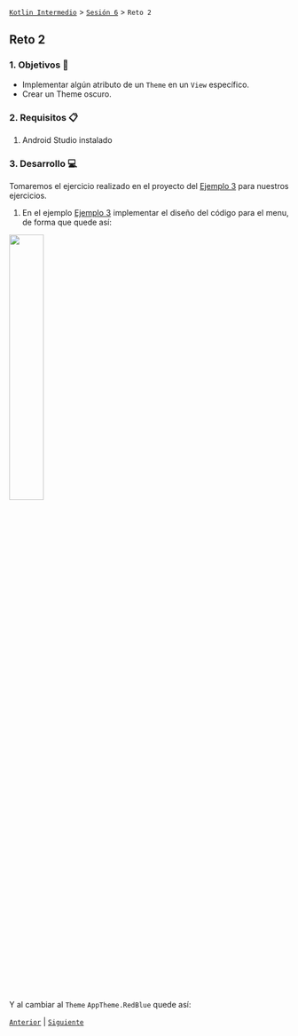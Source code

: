 [`Kotlin Intermedio`](../../Readme.md) > [`Sesión 6`](../Readme.md) > `Reto 2`
    
## Reto 2

<div style="text-align: justify;">

### 1. Objetivos :dart:

- Implementar algún atributo de un `Theme` en un `View` específico.
- Crear un Theme oscuro.

### 2. Requisitos :clipboard:

1. Android Studio instalado

### 3. Desarrollo :computer:

Tomaremos el ejercicio realizado en el proyecto del [Ejemplo 3](../Ejemplo-03) para nuestros ejercicios.



1. En el ejemplo [Ejemplo 3](../Ejemplo-03) implementar el diseño del código para el menu, de forma que quede así:

<image src="images/1.png" width="35%">
    
Y al cambiar al `Theme` `AppTheme.RedBlue` quede así:
<!-- 
<image src="images/2.png" width="35%">


<details><summary>Solución</summary>

```xml
   <LinearLayout
         ...
    android:paddingBottom="16dp"
    android:background="?attr/colorAccent"
         >
    <ImageView
```
</details>

2. Generar un nuevo ___Dark Theme___, para esto, hereda de `Theme.MaterialComponents.NoActionBar`. (Ejercicio abierto, sujeto a revisión).

<br/> -->

[`Anterior`](../Ejemplo-03/Readme.md) | [`Siguiente`](../Proyecto/Readme.md)



</div>
